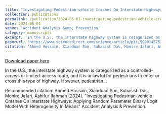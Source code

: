 ```yaml
---
title: "Investigating Pedestrian-vehicle Crashes On Interstate Highways: Applying Random Parameter Binary Logit Model With Heterogeneity In Means"
collection: publications
permalink: /publication/2024-05-01-investigating-pedestrian-vehicle-crashes-on-interstate-highways-applying-random-parameter-binary-logit-model-with-heterogeneity-in-means
date: 2024-05-01
venue: 'Accident Analysis &amp; Prevention'
category: manuscripts
excerpt: 'In the U.S., the interstate highway system is categorized as a controlled-access or limited-access route, and it is unlawful for pedestrians to enter or cross this type of highway. However, pedestrian...'
paperurl: 'https://www.sciencedirect.com/science/article/pii/S0001457524000484'
citation: 'Ahmed Hossain, Xiaoduan Sun, Subasish Das, Monire Jafari, Ashifur Rahman (2024). &quot;Investigating Pedestrian-vehicle Crashes On Interstate Highways: Applying Random Parameter Binary Logit Model With Heterogeneity In Means&quot; Accident Analysis &amp; Prevention.'
---
```


<a href='https://www.sciencedirect.com/science/article/pii/S0001457524000484'>Download paper here</a>

In the U.S., the interstate highway system is categorized as a controlled-access or limited-access route, and it is unlawful for pedestrians to enter or cross this type of highway. However, pedestrian...

Recommended citation: Ahmed Hossain, Xiaoduan Sun, Subasish Das, Monire Jafari, Ashifur Rahman (2024). &quot;Investigating Pedestrian-vehicle Crashes On Interstate Highways: Applying Random Parameter Binary Logit Model With Heterogeneity In Means&quot; Accident Analysis &amp; Prevention.